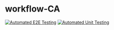 # workflow-CA
[![Automated E2E Testing](https://github.com/petmik1/workflow-CA/actions/workflows/e2e-test.yml/badge.svg)](https://github.com/petmik1/workflow-CA/actions/workflows/e2e-test.yml)
[![Automated Unit Testing](https://github.com/petmik1/workflow-CA/actions/workflows/unit-test.yml/badge.svg)](https://github.com/petmik1/workflow-CA/actions/workflows/unit-test.yml)
